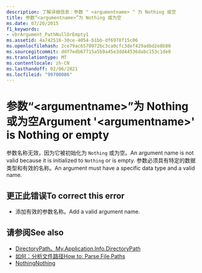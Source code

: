 ```yaml
---
description: 了解详细信息：参数 " <argumentname> " 为 Nothing 或空
title: 参数“<argumentname>”为 Nothing 或为空
ms.date: 07/20/2015
f1_keywords:
- vbrArgument_PathNullOrEmpty1
ms.assetid: 4a742518-30ce-4054-b1bb-df6978f15c06
ms.openlocfilehash: 2ce79ac6570972bc3ca0cfc3def429adbd2e8b80
ms.sourcegitcommit: ddf7edb67715a5b9a45e3dd44536dabc153c1de0
ms.translationtype: MT
ms.contentlocale: zh-CN
ms.lasthandoff: 02/06/2021
ms.locfileid: "99700086"
---
```

# <a name="argument-argumentname-is-nothing-or-empty"></a><span data-ttu-id="ebe76-103">参数“\<argumentname>”为 Nothing 或为空</span><span class="sxs-lookup"><span data-stu-id="ebe76-103">Argument '\<argumentname>' is Nothing or empty</span></span>

<span data-ttu-id="ebe76-104">参数名称无效，因为它被初始化为 `Nothing` 或为空。</span><span class="sxs-lookup"><span data-stu-id="ebe76-104">An argument name is not valid because it is initialized to `Nothing` or is empty.</span></span> <span data-ttu-id="ebe76-105">参数必须具有特定的数据类型和有效的名称。</span><span class="sxs-lookup"><span data-stu-id="ebe76-105">An argument must have a specific data type and a valid name.</span></span>  
  
## <a name="to-correct-this-error"></a><span data-ttu-id="ebe76-106">更正此错误</span><span class="sxs-lookup"><span data-stu-id="ebe76-106">To correct this error</span></span>  
  
- <span data-ttu-id="ebe76-107">添加有效的参数名称。</span><span class="sxs-lookup"><span data-stu-id="ebe76-107">Add a valid argument name.</span></span>  
  
## <a name="see-also"></a><span data-ttu-id="ebe76-108">请参阅</span><span class="sxs-lookup"><span data-stu-id="ebe76-108">See also</span></span>

- [<span data-ttu-id="ebe76-109">DirectoryPath。</span><span class="sxs-lookup"><span data-stu-id="ebe76-109">My.Application.Info.DirectoryPath</span></span>](xref:Microsoft.VisualBasic.ApplicationServices.AssemblyInfo.DirectoryPath)
- [<span data-ttu-id="ebe76-110">如何：分析文件路径</span><span class="sxs-lookup"><span data-stu-id="ebe76-110">How to: Parse File Paths</span></span>](../developing-apps/programming/drives-directories-files/how-to-parse-file-paths.md)
- [<span data-ttu-id="ebe76-111">Nothing</span><span class="sxs-lookup"><span data-stu-id="ebe76-111">Nothing</span></span>](../language-reference/nothing.md)

